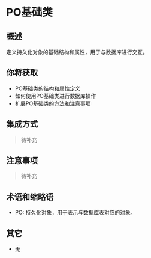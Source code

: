 # PO基础类

## 概述

定义持久化对象的基础结构和属性，用于与数据库进行交互。

## 你将获取

- PO基础类的结构和属性定义
- 如何使用PO基础类进行数据库操作
- 扩展PO基础类的方法和注意事项


## 集成方式

> 待补充

## 注意事项

> 待补充

## 术语和缩略语

- PO: 持久化对象，用于表示与数据库表对应的对象。

## 其它

- 无
